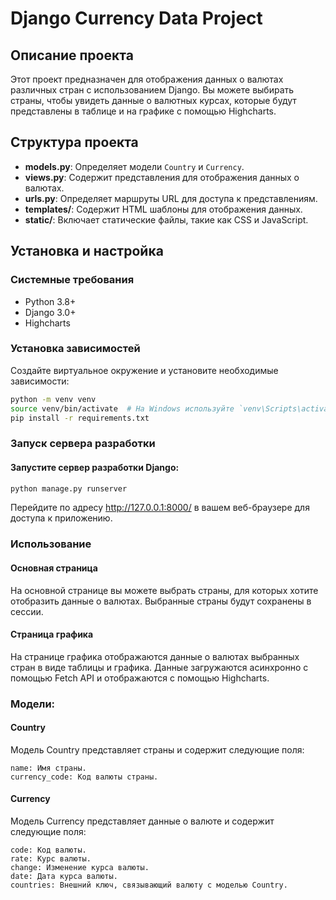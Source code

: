 # Django Currency Data Project

## Описание проекта

Этот проект предназначен для отображения данных о валютах различных стран с использованием Django. Вы можете выбирать страны, чтобы увидеть данные о валютных курсах, которые будут представлены в таблице и на графике с помощью Highcharts.

## Структура проекта

- **models.py**: Определяет модели `Country` и `Currency`.
- **views.py**: Содержит представления для отображения данных о валютах.
- **urls.py**: Определяет маршруты URL для доступа к представлениям.
- **templates/**: Содержит HTML шаблоны для отображения данных.
- **static/**: Включает статические файлы, такие как CSS и JavaScript.

## Установка и настройка

### Системные требования

- Python 3.8+
- Django 3.0+
- Highcharts

### Установка зависимостей

Создайте виртуальное окружение и установите необходимые зависимости:

```bash
python -m venv venv
source venv/bin/activate  # На Windows используйте `venv\Scripts\activate`
pip install -r requirements.txt
```

### Запуск сервера разработки
#### Запустите сервер разработки Django:

```bash
python manage.py runserver
```

Перейдите по адресу http://127.0.0.1:8000/ в вашем веб-браузере для доступа к приложению.

### Использование
#### Основная страница
На основной странице вы можете выбрать страны, для которых хотите отобразить данные о валютах. Выбранные страны будут сохранены в сессии.

#### Страница графика
На странице графика отображаются данные о валютах выбранных стран в виде таблицы и графика. Данные загружаются асинхронно с помощью Fetch API и отображаются с помощью Highcharts.

### Модели:
#### Country
Модель Country представляет страны и содержит следующие поля:

    name: Имя страны.  
    currency_code: Код валюты страны.

#### Currency
Модель Currency представляет данные о валюте и содержит следующие поля:

    code: Код валюты.  
    rate: Курс валюты.  
    change: Изменение курса валюты.  
    date: Дата курса валюты.  
    countries: Внешний ключ, связывающий валюту с моделью Country.  

